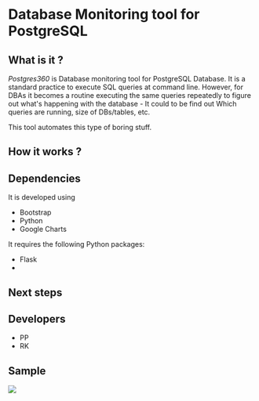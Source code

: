 # Database Monitoring tool for PostgreSQL

## What is it ?
*Postgres360* is Database monitoring tool for PostgreSQL Database. It is a standard practice to execute SQL queries at command line. However, for DBAs it becomes a routine executing the same queries repeatedly to figure out what's happening with the database - It could to be find out Which queries are running, size of DBs/tables, etc. 

This tool automates this type of boring stuff.  
## How it works ?

## Dependencies
It is developed using 
- Bootstrap
- Python
- Google Charts

It requires the following Python packages:
- Flask
- 
 
## Next steps

## Developers
- PP
- RK

## Sample
![](postgress-demo.gif)